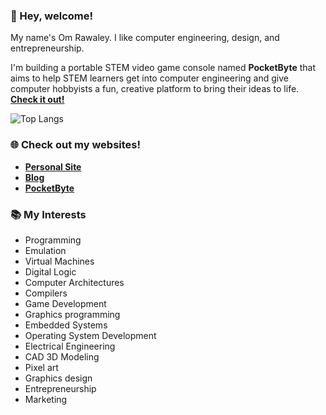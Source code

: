 ### 👋 Hey, welcome!

My name's Om Rawaley. I like computer engineering, design, and entrepreneurship. 

I'm building a portable STEM video game console named **PocketByte** that aims to help STEM learners get into computer engineering and give computer hobbyists a fun, creative platform to bring their ideas to life. [**Check it out!**](https://pocketbyte.co)

![Top Langs](https://github-readme-stats.vercel.app/api/top-langs/?username=omrawaley&hide=makefile,cmake&size_weight=0.5&count_weight=0.5&langs_count=6&layout=donut)

### 🌐 Check out my websites!
- [**Personal Site**](https://omrawaley.pages.dev)
- [**Blog**](https://bytebase.pages.dev)
- [**PocketByte**](https://pocketbyte.co)

### 📚 My Interests

- Programming
- Emulation
- Virtual Machines
- Digital Logic
- Computer Architectures
- Compilers
- Game Development
- Graphics programming
- Embedded Systems
- Operating System Development
- Electrical Engineering
- CAD 3D Modeling
- Pixel art
- Graphics design
- Entrepreneurship
- Marketing
